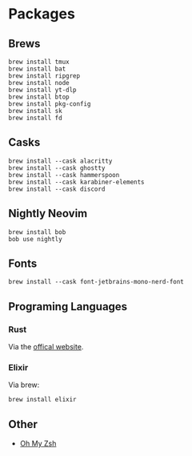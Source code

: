 # Packages

## Brews

```shell
brew install tmux
brew install bat
brew install ripgrep
brew install node
brew install yt-dlp
brew install btop
brew install pkg-config
brew install sk
brew install fd
```

## Casks

```shell
brew install --cask alacritty
brew install --cask ghostty
brew install --cask hammerspoon
brew install --cask karabiner-elements
brew install --cask discord
```

## Nightly Neovim

```shell
brew install bob
bob use nightly
```

## Fonts

```shell
brew install --cask font-jetbrains-mono-nerd-font
```

## Programing Languages

### Rust

Via the [offical website](https://www.rust-lang.org/tools/install).

### Elixir

Via brew:

```shell
brew install elixir
```

## Other

  - [Oh My Zsh](https://ohmyz.sh)
